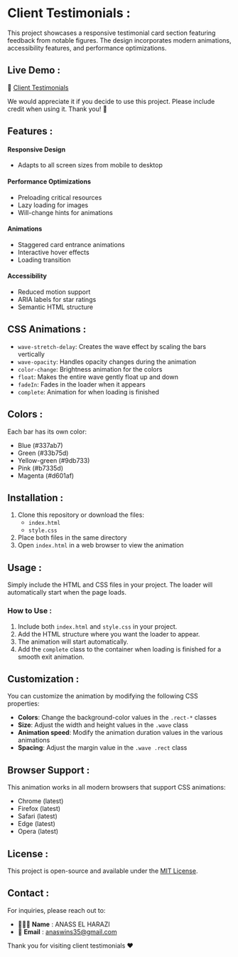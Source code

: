 # Client Testimonials :

This project showcases a responsive testimonial card section featuring feedback from notable figures. The design incorporates modern animations, accessibility features, and performance optimizations.

## Live Demo : 

🔗 [Client Testimonials](https://testimonials-client.netlify.app/)

We would appreciate it if you decide to use this project. Please include credit when using it. Thank you! 🙏 


## Features :

#### Responsive Design
- Adapts to all screen sizes from mobile to desktop

#### Performance Optimizations
- Preloading critical resources
- Lazy loading for images
- Will-change hints for animations

#### Animations
- Staggered card entrance animations
- Interactive hover effects
- Loading transition

#### Accessibility
- Reduced motion support
- ARIA labels for star ratings
- Semantic HTML structure

## CSS Animations :

- `wave-stretch-delay`: Creates the wave effect by scaling the bars vertically
- `wave-opacity`: Handles opacity changes during the animation
- `color-change`: Brightness animation for the colors
- `float`: Makes the entire wave gently float up and down
- `fadeIn`: Fades in the loader when it appears
- `complete`: Animation for when loading is finished

## Colors :

Each bar has its own color:

- Blue (#337ab7)
- Green (#33b75d)
- Yellow-green (#9db733)
- Pink (#b7335d)
- Magenta (#d601af)

## Installation :

1. Clone this repository or download the files:
   - `index.html`
   - `style.css`
2. Place both files in the same directory
3. Open `index.html` in a web browser to view the animation

## Usage :

Simply include the HTML and CSS files in your project. The loader will automatically start when the page loads.

### How to Use :

1. Include both `index.html` and `style.css` in your project.
2. Add the HTML structure where you want the loader to appear.
3. The animation will start automatically.
4. Add the `complete` class to the container when loading is finished for a smooth exit animation.

## Customization :

You can customize the animation by modifying the following CSS properties:

- **Colors**: Change the background-color values in the `.rect-*` classes
- **Size**: Adjust the width and height values in the `.wave` class
- **Animation speed**: Modify the animation duration values in the various animations
- **Spacing**: Adjust the margin value in the `.wave .rect` class

## Browser Support :

This animation works in all modern browsers that support CSS animations:

- Chrome (latest)
- Firefox (latest)
- Safari (latest)
- Edge (latest)
- Opera (latest)

## License :

This project is open-source and available under the [MIT License](LICENSE).

## Contact :

For inquiries, please reach out to:

- 👨🏻‍💻 **Name** : ANASS EL HARAZI
- 📧 **Email** : [anaswins35@gmail.com](mailto:anaswins35@gmail.com)

Thank you for visiting client testimonials ❤




 

